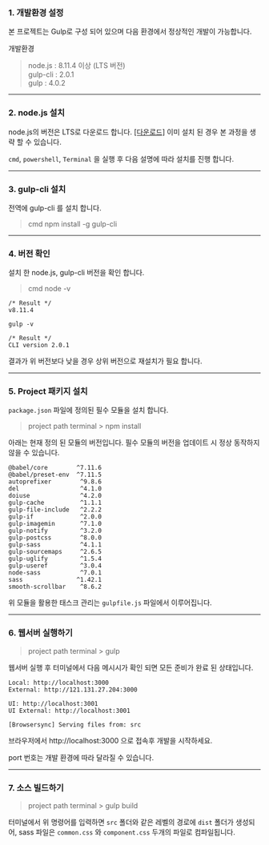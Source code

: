 ### 1. 개발환경 설정

본 프로젝트는 Gulp로 구성 되어 있으며 다음 환경에서 정상적인 개발이 가능합니다.

개발환경
> node.js : 8.11.4 이상 (LTS 버전)<br>
> gulp-cli : 2.0.1<br>
> gulp : 4.0.2

* * *

### 2. node.js 설치

node.js의 버전은 LTS로 다운로드 합니다. [[다운로드]](https://nodejs.org/ko/)
이미 설치 된 경우 본 과정을 생략 할 수 있습니다.

`cmd`, `powershell`, `Terminal` 을 실행 후 다음 설명에 따라 설치를 진행 합니다.

* * *

### 3. gulp-cli 설치

전역에 gulp-cli 를 설치 합니다.

> cmd
    npm install -g gulp-cli

* * *

### 4. 버전 확인

설치 한 node.js, gulp-cli 버전을 확인 합니다.

> cmd
    node -v

    /* Result */
    v8.11.4

    gulp -v

    /* Result */
    CLI version 2.0.1

결과가 위 버전보다 낮을 경우 상위 버전으로 재설치가 필요 합니다.

* * *

### 5. Project 패키지 설치

`package.json` 파일에 정의된 필수 모듈을 설치 합니다.

> project path terminal > npm install


아래는 현재 정의 된 모듈의 버전입니다. 필수 모듈의 버전을 업데이트 시 정상 동작하지 않을 수 있습니다.

    @babel/core        ^7.11.6
    @babel/preset-env  ^7.11.5
    autoprefixer        ^9.8.6
    del                 ^4.1.0
    doiuse              ^4.2.0
    gulp-cache          ^1.1.1
    gulp-file-include   ^2.2.2
    gulp-if             ^2.0.0
    gulp-imagemin       ^7.1.0
    gulp-notify         ^3.2.0
    gulp-postcss        ^8.0.0
    gulp-sass           ^4.1.1
    gulp-sourcemaps     ^2.6.5
    gulp-uglify         ^1.5.4
    gulp-useref         ^3.0.4
    node-sass           ^7.0.1
    sass               ^1.42.1
    smooth-scrollbar    ^8.6.2

위 모듈을 활용한 태스크 관리는 `gulpfile.js` 파일에서 이루어집니다.

* * *

### 6. 웹서버 실행하기

> project path terminal > gulp


웹서버 실행 후 터미널에서 다음 메시시가 확인 되면 모든 준비가 완료 된 상태입니다.

    Local: http://localhost:3000
    External: http://121.131.27.204:3000

    UI: http://localhost:3001
    UI External: http://localhost:3001

    [Browsersync] Serving files from: src

브라우저에서 http://localhost:3000 으로 접속후 개발을 시작하세요.

port 번호는 개발 환경에 따라 달라질 수 있습니다.

* * *

### 7. 소스 빌드하기

> project path terminal > gulp build

터미널에서 위 명령어를 입력하면 `src` 폴더와 같은 레벨의 경로에 `dist` 폴더가 생성되어,
sass 파일은 `common.css` 와 `component.css` 두개의 파일로 컴파일됩니다.